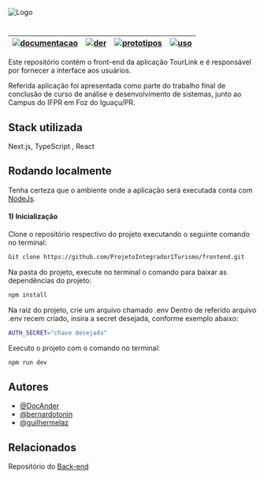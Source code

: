 
![Logo](https://i.imgur.com/TsUF38y.png)
#

| [![documentacao](https://img.shields.io/badge/Documento%20de%20Requisitos-5EFC8D)](https://docs.google.com/document/d/1s4IiIkMch77QEb4AsXgQft0SF_Wt4L-HIttrgpllwz4/edit)               | [![der](https://img.shields.io/badge/Diagrama%20Entidade%20Relacionamento-8377D1)](https://docs.google.com/document/d/1Jlap-J_DCGzz2mSHkwiluHYFC-glpN_yMfCTaZC9zcQ/edit)  | [![prototipos](https://img.shields.io/badge/Prototipos-8EF9F3)](https://docs.google.com/document/d/1cns8ZQx-IloOT37II7HL7QG5QmlmkImn__JLi6Oy2OA/edit)             | [![uso](https://img.shields.io/badge/Caso%20de%20Uso%20Geral-DB8A74)](https://docs.google.com/document/d/12tASeT8vkA-c-te8HTjTGsqxc5C2NsNzPSVHRCxbuq0/edit)               |
| ----------------- | ----------- | --------------- | ----------------- |

Este repositório contém o front-end da aplicação TourLink e é responsável por fornecer a interface aos usuários.

Referida aplicação foi apresentada como parte do trabalho final de conclusão de curso de análise e desenvolvimento de sistemas, junto ao Campus do IFPR em Foz do Iguaçu/PR.


## Stack utilizada

Next.js, TypeScript , React

## Rodando localmente

Tenha certeza que o ambiente onde a aplicação será executada conta com [NodeJs](https://nodejs.org/pt).


#### 1) Inicialização

Clone o repositório respectivo do projeto executando o seguinte comando no terminal:
```bash
Git clone https://github.com/ProjetoIntegrador1Turismo/frontend.git
```

Na pasta do projeto, execute no terminal o comando para baixar as dependências do projeto:

```bash
npm install

```

Na raiz do projeto, crie um arquivo chamado 
.env
Dentro de referido arquivo .env recem criado, insira a secret desejada, conforme exemplo abaixo:
```bash
AUTH_SECRET="chave desejada"
```
Executo o projeto com o comando no terminal:
```bash
npm run dev
```


## Autores

- [@DocAnder](https://github.com/DocAnder)
- [@bernardotonin](https://github.com/bernardotonin)
- [@guilhermelaz](https://github.com/guilhermelaz)


## Relacionados

Repositório do 
[Back-end](https://github.com/ProjetoIntegrador1Turismo/backend)



